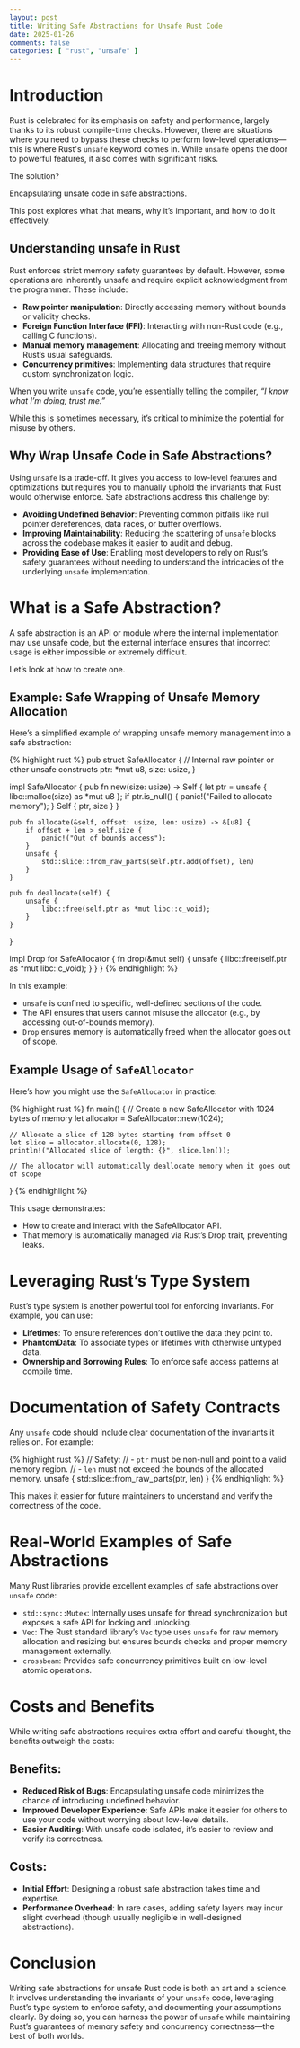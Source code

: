 ```yaml
---
layout: post
title: Writing Safe Abstractions for Unsafe Rust Code
date: 2025-01-26
comments: false
categories: [ "rust", "unsafe" ]
---
```


# Introduction

Rust is celebrated for its emphasis on safety and performance, largely thanks to its robust compile-time checks. 
However, there are situations where you need to bypass these checks to perform low-level operations—this is where 
Rust's `unsafe` keyword comes in. While `unsafe` opens the door to powerful features, it also comes with significant 
risks. 

The solution? 

Encapsulating unsafe code in safe abstractions. 

This post explores what that means, why it’s important, and how to do it effectively.

## Understanding unsafe in Rust

Rust enforces strict memory safety guarantees by default. However, some operations are inherently unsafe and require 
explicit acknowledgment from the programmer. These include:

* **Raw pointer manipulation**: Directly accessing memory without bounds or validity checks.
* **Foreign Function Interface (FFI)**: Interacting with non-Rust code (e.g., calling C functions).
* **Manual memory management**: Allocating and freeing memory without Rust’s usual safeguards.
* **Concurrency primitives**: Implementing data structures that require custom synchronization logic.

When you write `unsafe` code, you’re essentially telling the compiler, _“I know what I’m doing; trust me.”_ 

While this is sometimes necessary, it’s critical to minimize the potential for misuse by others.

## Why Wrap Unsafe Code in Safe Abstractions?

Using `unsafe` is a trade-off. It gives you access to low-level features and optimizations but requires you to 
manually uphold the invariants that Rust would otherwise enforce. Safe abstractions address this challenge by:

* **Avoiding Undefined Behavior**: Preventing common pitfalls like null pointer dereferences, data races, or buffer overflows.
* **Improving Maintainability**: Reducing the scattering of `unsafe` blocks across the codebase makes it easier to audit and debug.
* **Providing Ease of Use**: Enabling most developers to rely on Rust’s safety guarantees without needing to understand the intricacies of the underlying `unsafe` implementation.

# What is a Safe Abstraction?

A safe abstraction is an API or module where the internal implementation may use unsafe code, but the external 
interface ensures that incorrect usage is either impossible or extremely difficult. 

Let’s look at how to create one.

## Example: Safe Wrapping of Unsafe Memory Allocation

Here’s a simplified example of wrapping unsafe memory management into a safe abstraction:

{% highlight rust %}
pub struct SafeAllocator {
    // Internal raw pointer or other unsafe constructs
    ptr: *mut u8,
    size: usize,
}

impl SafeAllocator {
    pub fn new(size: usize) -> Self {
        let ptr = unsafe { libc::malloc(size) as *mut u8 };
        if ptr.is_null() {
            panic!("Failed to allocate memory");
        }
        Self { ptr, size }
    }

    pub fn allocate(&self, offset: usize, len: usize) -> &[u8] {
        if offset + len > self.size {
            panic!("Out of bounds access");
        }
        unsafe {
            std::slice::from_raw_parts(self.ptr.add(offset), len)
        }
    }

    pub fn deallocate(self) {
        unsafe {
            libc::free(self.ptr as *mut libc::c_void);
        }
    }
}

impl Drop for SafeAllocator {
    fn drop(&mut self) {
        unsafe {
            libc::free(self.ptr as *mut libc::c_void);
        }
    }
}
{% endhighlight %}

In this example:

* `unsafe` is confined to specific, well-defined sections of the code.
* The API ensures that users cannot misuse the allocator (e.g., by accessing out-of-bounds memory).
* `Drop` ensures memory is automatically freed when the allocator goes out of scope.

## Example Usage of `SafeAllocator`

Here’s how you might use the `SafeAllocator` in practice:

{% highlight rust %}
fn main() {
    // Create a new SafeAllocator with 1024 bytes of memory
    let allocator = SafeAllocator::new(1024);

    // Allocate a slice of 128 bytes starting from offset 0
    let slice = allocator.allocate(0, 128);
    println!("Allocated slice of length: {}", slice.len());

    // The allocator will automatically deallocate memory when it goes out of scope
}
{% endhighlight %}

This usage demonstrates:

* How to create and interact with the SafeAllocator API.
* That memory is automatically managed via Rust’s Drop trait, preventing leaks.

# Leveraging Rust’s Type System

Rust’s type system is another powerful tool for enforcing invariants. For example, you can use:

* **Lifetimes**: To ensure references don’t outlive the data they point to.
* **PhantomData**: To associate types or lifetimes with otherwise untyped data.
* **Ownership and Borrowing Rules**: To enforce safe access patterns at compile time.

# Documentation of Safety Contracts

Any `unsafe` code should include clear documentation of the invariants it relies on. For example:

{% highlight rust %}
// Safety:
// - `ptr` must be non-null and point to a valid memory region.
// - `len` must not exceed the bounds of the allocated memory.
unsafe {
    std::slice::from_raw_parts(ptr, len)
}
{% endhighlight %}

This makes it easier for future maintainers to understand and verify the correctness of the code.

# Real-World Examples of Safe Abstractions

Many Rust libraries provide excellent examples of safe abstractions over `unsafe` code:

* `std::sync::Mutex`: Internally uses unsafe for thread synchronization but exposes a safe API for locking and unlocking.
* `Vec`: The Rust standard library’s `Vec` type uses `unsafe` for raw memory allocation and resizing but ensures bounds checks and proper memory management externally.
* `crossbeam`: Provides safe concurrency primitives built on low-level atomic operations.

# Costs and Benefits

While writing safe abstractions requires extra effort and careful thought, the benefits outweigh the costs:

## Benefits:

* **Reduced Risk of Bugs**: Encapsulating unsafe code minimizes the chance of introducing undefined behavior.
* **Improved Developer Experience**: Safe APIs make it easier for others to use your code without worrying about low-level details.
* **Easier Auditing**: With unsafe code isolated, it’s easier to review and verify its correctness.

## Costs:

* **Initial Effort**: Designing a robust safe abstraction takes time and expertise.
* **Performance Overhead**: In rare cases, adding safety layers may incur slight overhead (though usually negligible in well-designed abstractions).

# Conclusion

Writing safe abstractions for unsafe Rust code is both an art and a science. It involves understanding the invariants 
of your `unsafe` code, leveraging Rust’s type system to enforce safety, and documenting your assumptions clearly. By 
doing so, you can harness the power of `unsafe` while maintaining Rust’s guarantees of memory safety and concurrency 
correctness—the best of both worlds.


